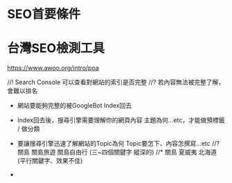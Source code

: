 # SEO首要條件

# 台灣SEO檢測工具
https://www.awoo.org/intro/poa

//! Search Console 可以查看對網站的索引是否完整
//? 若內容無法被完整了解，會難以排名

* 網站要能夠完整的被GoogleBot Index回去

* Index回去後，搜尋引擎需要理解你的網頁內容
主題為何...etc，才能做預標籤 / 做分類

* 要讓搜尋引擎迅速了解網站的Topic為何
Topic要怎下、內容怎撰寫...etc
//? 關島 關島旅遊 關島自由行  (三~四個關鍵字 縱深的)
//* 關島 夏威夷 北海道 (平行關鍵字、效果不佳)

* 
